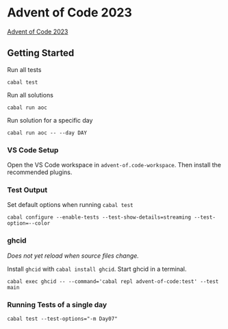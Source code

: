 # Advent of Code 2023

[Advent of Code 2023](https://adventofcode.com/2023)

## Getting Started

Run all tests

    cabal test

Run all solutions

    cabal run aoc

Run solution for a specific day

    cabal run aoc -- --day DAY

### VS Code Setup

Open the VS Code workspace in `advent-of.code-workspace`.
Then install the recommended plugins.

### Test Output

Set default options when running `cabal test`

    cabal configure --enable-tests --test-show-details=streaming --test-option=--color

### ghcid

_Does not yet reload when source files change._

Install `ghcid` with `cabal install ghcid`.
Start ghcid in a terminal.

    cabal exec ghcid -- --command='cabal repl advent-of-code:test' --test main


### Running Tests of a single day

    cabal test --test-options="-m Day07"

